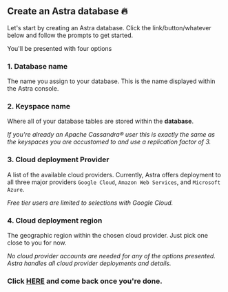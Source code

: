 ## Create an Astra database 🔥
Let's start by creating an Astra database. Click the link/button/whatever below and follow the prompts to get started.

You'll be presented with four options

### 1. **Database name** 
The name you assign to your database. This is the name displayed within the Astra console.

### 2. **Keyspace name** 
Where all of your database tables are stored within the **database**. 

_If you're already an Apache Cassandra® user this is exactly the same as the keyspaces you are accustomed to and use a replication factor of 3._

### 3. Cloud deployment **Provider** 
A list of the available cloud providers. Currently, Astra offers deployment to all three major providers `Google Cloud`, `Amazon Web Services`, and `Microsoft Azure`. 

_Free tier users are limited to selections with Google Cloud._

### 4. Cloud deployment **region** 
The geographic region within the chosen cloud provider. Just pick one close to you for now.

_No cloud provider accounts are needed for any of the options presented. Astra handles all cloud provider deployments and details._


### Click [HERE](https://astra.datastax.com/createDatabase) and come back once you're done.